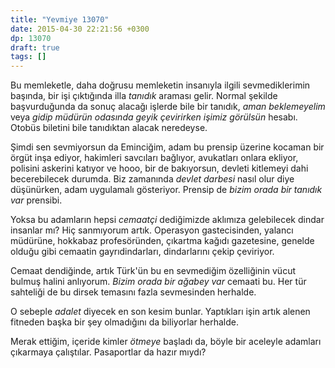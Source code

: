 ```yaml
---
title: "Yevmiye 13070"
date: 2015-04-30 22:21:56 +0300
dp: 13070
draft: true
tags: []
---
```


Bu memleketle, daha doğrusu memleketin insanıyla ilgili
sevmediklerimin başında, bir işi çıktığında illa *tanıdık* araması
gelir. Normal şekilde başvurduğunda da sonuç alacağı işlerde bile bir
tanıdık, *aman beklemeyelim* veya *gidip müdürün odasında geyik
çevirirken işimiz görülsün* hesabı. Otobüs biletini bile tanıdıktan
alacak neredeyse.

Şimdi sen sevmiyorsun da Eminciğim, adam bu prensip üzerine kocaman
bir örgüt inşa ediyor, hakimleri savcıları bağlıyor, avukatları onlara
ekliyor, polisini askerini katıyor ve hooo, bir de bakıyorsun, devleti
kitlemeyi dahi becerebilecek durumda. Biz zamanında *devlet darbesi*
nasıl olur diye düşünürken, adam uygulamalı gösteriyor. Prensip de
*bizim orada bir tanıdık var* prensibi.

Yoksa bu adamların hepsi *cemaatçi* dediğimizde aklımıza gelebilecek
dindar insanlar mı? Hiç sanmıyorum artık. Operasyon gastecisinden,
yalancı müdürüne, hokkabaz profesöründen, çıkartma kağıdı gazetesine,
genelde olduğu gibi cemaatin gayrıdindarları, dindarlarını çekip
çeviriyor.

Cemaat dendiğinde, artık Türk'ün bu en sevmediğim özelliğinin vücut
bulmuş halini anlıyorum. *Bizim orada bir ağabey var* cemaati bu. Her
tür sahteliği de bu dirsek temasını fazla sevmesinden herhalde.

O sebeple *adalet* diyecek en son kesim bunlar. Yaptıkları işin artık
alenen fitneden başka bir şey olmadığını da biliyorlar herhalde.

Merak ettiğim, içeride kimler *ötmeye* başladı da, böyle bir aceleyle
adamları çıkarmaya çalıştılar. Pasaportlar da hazır mıydı?

